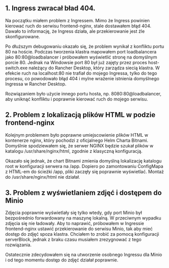 ## 1. Ingress zwracał bład 404.
Na początku miałem problem z Ingressem.
Mimo że Ingress powinien kierować ruch do serwisu frontend-nginx, stale dostawałem błąd 404.
Dawało to informację, że Ingress działa, ale przekierowanie jest źle skonfigurowane.

Po dłuższym debugowaniu okazało się, że problem wynikał z konfliktu portu 80 na hoście.
Podczas tworzenia klastra mapowałem port loadbalancera jako 80:80@loadbalancer i próbowałem wyświetlić stronę na domyślnym porcie 80.
Jednak na Windowsie port 80 był już zajęty przez proces host-switch.exe należący do Rancher Desktop, który zarządza siecią klastra.
W efekcie ruch na localhost:80 nie trafiał do mojego Ingressa, tylko do tego procesu, co powodowało błąd 404 i mylne wrażenie istnienia domyślnego Ingressa w Rancher Desktop.

Rozwiązaniem było użycie innego portu hosta, np. 8080:80@loadbalancer, aby uniknąć konfliktu i poprawnie kierować ruch do mojego serwisu.

## 2. Problem z lokalizacją plików HTML w podzie frontend-nginx

Kolejnym problemem było poprawne umiejscowienie plików HTML w kontenerze nginx, który pochodzi z oficjalnego Helm Charta Bitnami.
Domyślnie spodziewałem się, że serwer NGINX będzie szukał plików w katalogu /usr/share/nginx/html, zgodnie z klasyczną konfiguracją.

Okazało się jednak, że chart Bitnami zmienia domyślną lokalizację katalogu root w konfiguracji serwera na /app.
Dopiero po zamontowaniu ConfigMapa z HTML-em do ścieżki /app, pliki zaczęły się poprawnie wyświetlać.
Montaż do /usr/share/nginx/html nie działał.

## 3. Problem z wyświetlaniem zdjęć i dostępem do Minio
Zdjęcia poprawnie wyświetlały się tylko wtedy, gdy port Minio był bezpośrednio forwardowany na maszynę lokalną. W przeciwnym wypadku zdjęcia się nie ładowały.
Aby to naprawić, próbowałem w Ingressie frontend-nginx ustawić przekierowanie do serwisu Minio, tak aby mieć dostęp do zdjęć spoza klastra. Chciałem to zrobić za pomocą konfiguracji serverBlock, jednak z braku czasu musiałem zrezygnować z tego rozwiązania.

Ostatecznie zdecydowałem się na utworzenie osobnego Ingressu dla Minio i od tego momentu dostęp do zdjęć działał poprawnie.
